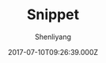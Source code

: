 ---
title: Snippet
github: https://github.com/shenliyang/hexo-theme-snippet
demo: https://www.91h5.cc/
author: Shenliyang
ssg:
  - Hexo
cms:
  - No Cms
date: 2017-07-10T09:26:39.000Z
description: Snippet 简洁而不简单，也许是一款你寻找已久的hexo主题
stale: true
---